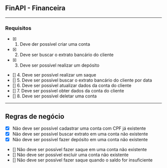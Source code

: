 ## FinAPI - Financeira
---
### Requisitos
- [x] 1. Deve der possível criar uma conta
- [x] 2. Deve ser buscar o extrato bancário do cliente
- [x] 3. Deve ser possível realizar um depósito
- [] 4. Deve ser possível realizar um saque
- [] 5. Deve ser possível buscar o extrato bancário do cliente por data
- [] 6. Deve ser possível atualizar dados da conta do cliente
- [] 7. Deve ser possível obter dados da conta do cliente
- [] 8. Deve ser possível deletar uma conta

---

## Regras de negócio

- [x] Não deve ser possível cadastrar uma conta com CPF já existente
- [x] Não deve ser possível buscar extrato em uma conta não existente
- [x] Não deve ser possível fazer depósito em uma conta não existente
- [] Não deve ser possível fazer saque em uma conta não existente
- [] Não deve ser possível excluir uma conta não existente
- [] Não deve ser possível fazer saque quando o saldo for insuficiente